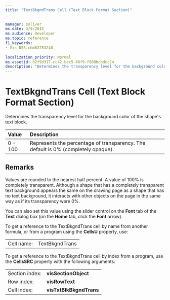 ```yaml
---
title: "TextBkgndTrans Cell (Text Block Format Section)"
 
 
manager: soliver
ms.date: 3/9/2015
ms.audience: Developer
ms.topic: reference
f1_keywords:
- Vis_DSS.chm82253240
 
localization_priority: Normal
ms.assetid: b2f9d317-cc42-bec5-66f9-f988bcbdcc24
description: "Determines the transparency level for the background color of the shape's text block."
---
```


# TextBkgndTrans Cell (Text Block Format Section)

Determines the transparency level for the background color of the shape's text block.
  
|**Value**|**Description**|
|:-----|:-----|
|0 - 100  <br/> |Represents the percentage of transparency. The default is 0% (completely opaque).  <br/> |
   
## Remarks

Values are rounded to the nearest half percent. A value of 100% is completely transparent. Although a shape that has a completely transparent text background appears the same on the drawing page as a shape that has no text background, it interacts with other objects on the page in the same way as if its transparency were 0%.
  
You can also set this value using the slider control on the **Font** tab of the **Text** dialog box (on the **Home** tab, click the **Font** arrow). 
  
To get a reference to the TextBkgndTrans cell by name from another formula, or from a program using the **CellsU** property, use: 
  
|||
|:-----|:-----|
|Cell name:  <br/> |TextBkgndTrans  <br/> |
   
To get a reference to the TextBkgndTrans cell by index from a program, use the **CellsSRC** property with the following arguments: 
  
|||
|:-----|:-----|
|Section index:  <br/> |**visSectionObject** <br/> |
|Row index:  <br/> |**visRowText** <br/> |
|Cell index:  <br/> |**visTxtBlkBkgndTrans** <br/> |
   

